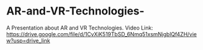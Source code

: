 # AR-and-VR-Technologies-
A Presentation about AR and VR Technologies.
Video Link:
https://drive.google.com/file/d/1CvXiK519TbSD_6Nmq51xsmNjgblQf4ZH/view?usp=drive_link
